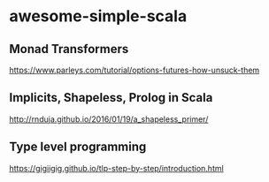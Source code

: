 # awesome-simple-scala

## Monad Transformers

https://www.parleys.com/tutorial/options-futures-how-unsuck-them


## Implicits, Shapeless, Prolog in Scala

http://rnduja.github.io/2016/01/19/a_shapeless_primer/

## Type level programming
https://gigiigig.github.io/tlp-step-by-step/introduction.html
